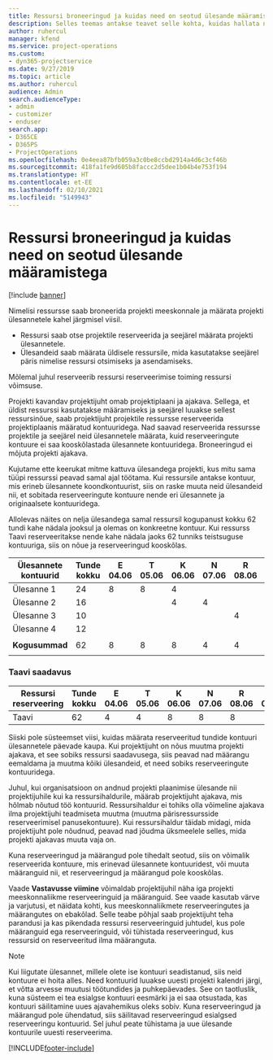 ```yaml
---
title: Ressursi broneeringud ja kuidas need on seotud ülesande määramistega
description: Selles teemas antakse teavet selle kohta, kuidas hallata nimega ressursse, ressursside broneerimist ja ülesande määramist ning seda, kuidas need üksteisega seotud on.
author: ruhercul
manager: kfend
ms.service: project-operations
ms.custom:
- dyn365-projectservice
ms.date: 9/27/2019
ms.topic: article
ms.author: ruhercul
audience: Admin
search.audienceType:
- admin
- customizer
- enduser
search.app:
- D365CE
- D365PS
- ProjectOperations
ms.openlocfilehash: 0e4eea87bfb059a3c0be8ccbd2914a4d6c3cf46b
ms.sourcegitcommit: 418fa1fe9d605b8faccc2d5dee1b04b4e753f194
ms.translationtype: HT
ms.contentlocale: et-EE
ms.lasthandoff: 02/10/2021
ms.locfileid: "5149943"
---
```

# <a name="resource-bookings-and-how-they-relate-to-task-assignments"></a>Ressursi broneeringud ja kuidas need on seotud ülesande määramistega

[!include [banner](../includes/psa-now-project-operations.md)]

Nimelisi ressursse saab broneerida projekti meeskonnale ja määrata projekti ülesannetele kahel järgmisel viisil.

- Ressursi saab otse projektile reserveerida ja seejärel määrata projekti ülesannetele.
- Ülesandeid saab määrata üldisele ressursile, mida kasutatakse seejärel päris nimelise ressursi otsimiseks ja asendamiseks. 

Mõlemal juhul reserveerib ressursi reserveerimise toiming ressursi võimsuse.

Projekti kavandav projektijuht omab projektiplaani ja ajakava. Sellega, et üldist ressurssi kasutatakse määramiseks ja seejärel luuakse sellest ressursinõue, saab projektijuht projektile ressursse reserveerida projektiplaanis määratud kontuuridega. Nad saavad reserveerida ressursse projektile ja seejärel neid ülesannetele määrata, kuid reserveeringute kontuure ei saa kooskõlastada ülesannete kontuuridega. Broneeringud ei mõjuta projekti ajakava.

Kujutame ette keerukat mitme kattuva ülesandega projekti, kus mitu sama tüüpi ressurssi peavad samal ajal töötama. Kui ressursile antakse kontuur, mis erineb ülesannete koondkontuurist, siis on raske muuta neid ülesandeid nii, et sobitada reserveeringute kontuure nende eri ülesannete ja originaalsete kontuuridega.

Allolevas näites on nelja ülesandega samal ressursil kogupanust kokku 62 tundi kahe nädala jooksul ja olemas on konkreetne kontuur. Kui ressurss Taavi reserveeritakse nende kahe nädala jaoks 62 tunniks teistsuguse kontuuriga, siis on nõue ja reserveeringud kooskõlas.

| **Ülesannete kontuurid**    | **Tunde kokku** | E 04.06 | T 05.06 | K 06.06 | N 07.06 | R 08.06 | L 09.06 | P 10.06 | E 11.06 | T 12.06 | K 13.06 | N 14.06 | R 15.06 |
|----------------------|-----------------|--------|--------|--------|--------|--------|--------|---------|---------|---------|---------|---------|---------|
| Ülesanne 1               | 24              | 8      | 8      | 4      |        |        |        |         |         |         | 4       |         |         |
| Ülesanne 2               | 16              |        |        | 4      | 4      |        |        |         | 8       |         |         |         |         |
| Ülesanne 3               | 10              |        |        |        |        | 4      |        |         |         | 4       |         | 2       |         |
| Ülesanne 4               | 12              |        |        |        |        |        |        |         |         |         | 4       |         | 8       |
|                      |                 |        |        |        |        |        |        |         |         |         |         |         |         |
| **Kogusummad**           | 62              | 8      | 8      | 8      | 4      | 4      |        |         | 8       | 4       | 8       | 2       | 8       |
|                      |                 |        |        |        |        |        |        |         |         |         |         |

### <a name="bobs-availability"></a>Taavi saadavus
| **Ressursi reserveering** | **Tunde kokku** | E 04.06 | T 05.06 | K 06.06 | N 07.06 | R 08.06 | L 09.06 | P 10.06 | E 11.06 | T 12.06 | K 13.06 | N 14.06 | R 15.06 |
|------------------------|-----------------|--------|--------|--------|--------|--------|--------|---------|---------|---------|---------|---------|---------|
| Taavi                    | 62              | 4      | 4      | 8      | 8      | 8      |        |         | 4       | 4       | 8       | 8       | 6       |

Siiski pole süsteemset viisi, kuidas määrata reserveeritud tundide kontuuri ülesannetele päevade kaupa. Kui projektijuht on nõus muutma projekti ajakava, et see sobiks ressursi saadavusega, siis peavad nad määrangu eemaldama ja muutma kõiki ülesandeid, et need sobiks reserveeringute kontuuridega.

Juhul, kui organisatsioon on andnud projekti plaanimise ülesande nii projektijuhile kui ka ressursihaldurile, määrab projektijuht ajakava, mis hõlmab nõutud töö kontuurid. Ressursihaldur ei tohiks olla võimeline ajakava ilma projektijuhi teadmiseta muutma (muutma pärisressursside reserveerimisel panusekontuure). Kui ressursihaldur täidab midagi, mida projektijuht pole nõudnud, peavad nad jõudma üksmeelele selles, mida projekti ajakavas muuta vaja on.

Kuna reserveeringud ja määrangud pole tihedalt seotud, siis on võimalik reserveerida kontuure, mis erinevad ülesannete kontuuridest, või muuta määranguid nii, et reserveeringud ja määrangud pole kooskõlas.

Vaade **Vastavusse viimine** võimaldab projektijuhil näha iga projekti meeskonnaliikme reserveeringuid ja määranguid. See vaade kasutab värve ja varjutusi, et näidata kohti, kus meeskonnaliikmete reserveeringutes ja määrangutes on ebakõlad. Selle teabe põhjal saab projektijuht teha parandusi ja kas pikendada ressursi reserveeringuid juhtudel, kus pole määranguid ega reserveeringuid, või tühistada reserveeringud, kus ressursid on reserveeritud ilma määranguta.

> [!NOTE]
> Kui liigutate ülesannet, millele olete ise kontuuri seadistanud, siis neid kontuure ei hoita alles. Need kontuurid luuakse uuesti projekti kalendri järgi, et võtta arvesse muutusi töötundides ja puhkepäevades. See on taotluslik, kuna süsteem ei tea esialgse kontuuri eesmärki ja ei saa otsustada, kas kontuuri säilitamine uues ajavahemikus oleks sobiv. Kuna reserveeringud ja määrangud pole ühendatud, siis säilitavad reserveeringud esialgsed reserveeringu kontuurid. Sel juhul peate tühistama ja uue ülesande kontuurile uuesti reserveerima.



[!INCLUDE[footer-include](../includes/footer-banner.md)]